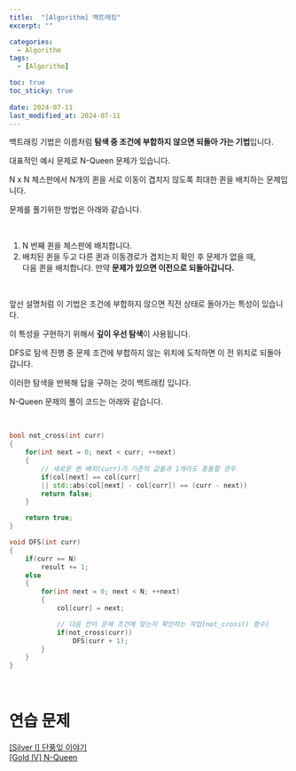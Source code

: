 ```yaml
---
title:  "[Algorithm] 백트래킹"
excerpt: ""

categories:
  - Algorithm
tags:
  - [Algorithm]

toc: true
toc_sticky: true
 
date: 2024-07-11
last_modified_at: 2024-07-11
---
```


백트래킹 기법은 이름처럼 **탐색 중 조건에 부합하지 않으면 되돌아 가는 기법**입니다.  

대표적인 예시 문제로 N-Queen 문제가 있습니다.  

N x N 체스판에서 N개의 퀸을 서로 이동이 겹치지 않도록 최대한 퀸을 배치하는 문제입니다.  

문제를 풀기위한 방법은 아래와 같습니다.  

<br/>

1. N 번째 퀸을 체스판에 배치합니다.  
2. 배치된 퀸을 두고 다른 퀸과 이동경로가 겹치는지 확인 후 문제가 없을 때,  
    다음 퀸을 배치합니다. 만약 **문제가 있으면 이전으로 되돌아갑니다.**  

<br/>

앞선 설명처럼 이 기법은 조건에 부합하지 않으면 직전 상태로 돌아가는 특성이 있습니다.  

이 특성을 구현하기 위해서 **깊이 우선 탐색**이 사용됩니다.  

DFS로 탐색 진행 중 문제 조건에 부합하지 않는 위치에 도착하면 이 전 위치로 되돌아 갑니다.  

이러한 탐색을 반복해 답을 구하는 것이 백트래킹 입니다.  

N-Queen 문제의 풀이 코드는 아래와 같습니다.  

<br/>

```c++
bool not_cross(int curr)
{
	for(int next = 0; next < curr; ++next)
	{
        // 새로운 퀸 배치(curr)가 기존의 값들과 1개라도 충돌할 경우
		if(col[next] == col[curr]
		|| std::abs(col[next] - col[curr]) == (curr - next))
		return false;
	}

	return true;
}

void DFS(int curr)
{
	if(curr == N)
		result += 1;
	else
	{
		for(int next = 0; next < N; ++next)
		{
			col[curr] = next;

            // 다음 칸이 문제 조건에 맞는지 확인하는 작업(not_cross() 함수)
			if(not_cross(curr)) 
				DFS(curr + 1);
		}
	}
}
```

<br/>

# 연습 문제
[[Silver I] 단풍잎 이야기](https://www.acmicpc.net/problem/16457)  
[[Gold IV] N-Queen](https://www.acmicpc.net/problem/9663)  
